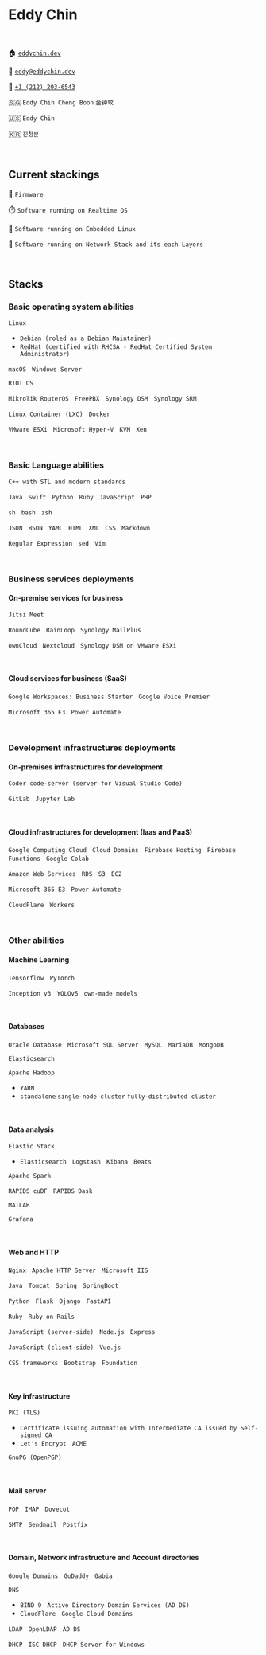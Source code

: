 # Eddy Chin

&nbsp;

🏠 [`eddychin.dev`](https://eddychin.dev)

📮 [`eddy@eddychin.dev`](mailto:eddy@eddychin.dev)

💬 [`+1 (212) 203-6543`](tel:+12122036543)

🇸🇬 `Eddy Chin Cheng Boon` `金钟玟`

🇺🇸 `Eddy Chin`

🇰🇷 `진청분`

&nbsp;

## Current stackings

🔬 `Firmware`

⏱️ `Software running on Realtime OS`

👾 `Software running on Embedded Linux`

🚀 `Software running on Network Stack and its each Layers`

&nbsp;

## Stacks

### Basic operating system abilities

`Linux`

* `Debian (roled as a Debian Maintainer)`
* `RedHat (certified with RHCSA - RedHat Certified System Administrator)`

`macOS` &nbsp; `Windows Server`

`RIOT OS`

`MikroTik RouterOS` &nbsp; `FreePBX` &nbsp; `Synology DSM` &nbsp; `Synology SRM`

`Linux Container (LXC)` &nbsp; `Docker`

`VMware ESXi` &nbsp; `Microsoft Hyper-V` &nbsp; `KVM` &nbsp; `Xen`

&nbsp;

### Basic Language abilities

`C++ with STL and modern standards`

`Java` &nbsp; `Swift` &nbsp; `Python` &nbsp; `Ruby` &nbsp; `JavaScript` &nbsp; `PHP`

`sh` &nbsp; `bash` &nbsp; `zsh`

`JSON` &nbsp; `BSON` &nbsp; `YAML` &nbsp; `HTML` &nbsp; `XML` &nbsp; `CSS` &nbsp; `Markdown`

`Regular Expression` &nbsp; `sed` &nbsp; `Vim`

&nbsp;

### Business services deployments

#### On-premise services for business

`Jitsi Meet`

`RoundCube` &nbsp; `RainLoop` &nbsp; `Synology MailPlus`

`ownCloud` &nbsp; `Nextcloud` &nbsp; `Synology DSM on VMware ESXi`

&nbsp;

#### Cloud services for business (SaaS)

`Google Workspaces: Business Starter` &nbsp; `Google Voice Premier`

`Microsoft 365 E3` &nbsp; `Power Automate`

&nbsp;

### Development infrastructures deployments

#### On-premises infrastructures for development

`Coder code-server (server for Visual Studio Code)`

`GitLab` &nbsp; `Jupyter Lab`

&nbsp;

#### Cloud infrastructures for development (Iaas and PaaS)

`Google Computing Cloud` &nbsp; `Cloud Domains` &nbsp; `Firebase Hosting` &nbsp; `Firebase Functions` &nbsp; `Google Colab`

`Amazon Web Services` &nbsp; `RDS` &nbsp; `S3` &nbsp; `EC2`

`Microsoft 365 E3` &nbsp; `Power Automate`

`CloudFlare` &nbsp; `Workers`

&nbsp;

### Other abilities

#### Machine Learning

`Tensorflow` &nbsp; `PyTorch`

`Inception v3` &nbsp; `YOLOv5` &nbsp; `own-made models`

&nbsp;

#### Databases

`Oracle Database` &nbsp; `Microsoft SQL Server` &nbsp; `MySQL` &nbsp; `MariaDB` &nbsp; `MongoDB`

`Elasticsearch`

`Apache Hadoop`

* `YARN`
* `standalone` `single-node cluster` `fully-distributed cluster`

&nbsp;

#### Data analysis

`Elastic Stack`

* `Elasticsearch` &nbsp; `Logstash` &nbsp; `Kibana` &nbsp; `Beats`

`Apache Spark`

`RAPIDS cuDF` &nbsp; `RAPIDS Dask`

`MATLAB`

`Grafana`

&nbsp;

#### Web and HTTP

`Nginx` &nbsp; `Apache HTTP Server` &nbsp; `Microsoft IIS`

`Java` &nbsp; `Tomcat` &nbsp; `Spring` &nbsp; `SpringBoot`

`Python` &nbsp; `Flask` &nbsp; `Django` &nbsp; `FastAPI`

`Ruby` &nbsp; `Ruby on Rails`

`JavaScript (server-side)` &nbsp; `Node.js` &nbsp; `Express`

`JavaScript (client-side)` &nbsp; `Vue.js`

`CSS frameworks` &nbsp; `Bootstrap` &nbsp; `Foundation`

&nbsp;

#### Key infrastructure

`PKI (TLS)`

* `Certificate issuing automation with Intermediate CA issued by Self-signed CA`
* `Let's Encrypt` &nbsp; `ACME`

`GnuPG (OpenPGP)`

&nbsp;

#### Mail server

`POP` &nbsp; `IMAP` &nbsp; `Dovecot`

`SMTP` &nbsp; `Sendmail` &nbsp; `Postfix`

&nbsp;

#### Domain, Network infrastructure and Account directories

`Google Domains` &nbsp; `GoDaddy` &nbsp; `Gabia`

`DNS`

* `BIND 9` &nbsp; `Active Directory Domain Services (AD DS)`
* `CloudFlare` &nbsp; `Google Cloud Domains`

`LDAP` &nbsp; `OpenLDAP` &nbsp; `AD DS`

`DHCP` &nbsp; `ISC DHCP` &nbsp; `DHCP Server for Windows`

&nbsp;
